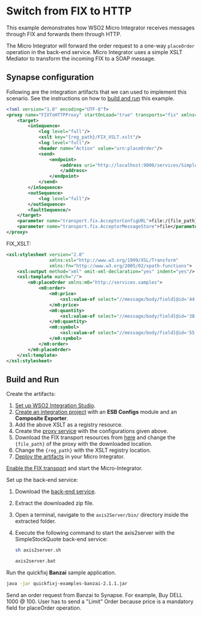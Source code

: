 # Switch from FIX to HTTP

This example demonstrates how WSO2 Micro Integrator receives messages through FIX and forwards them through HTTP.

The Micro Integrator will forward the order request to a one-way `placeOrder` operation in the back-end service. Micro Integrator uses a simple XSLT Mediator to transform the incoming FIX to a SOAP message.

## Synapse configuration

Following are the integration artifacts that we can used to implement this scenario. See the instructions on how to [build and run](#build-and-run) this example.

```xml
<?xml version="1.0" encoding="UTF-8"?>
<proxy name="FIXToHTTPProxy" startOnLoad="true" transports="fix" xmlns="http://ws.apache.org/ns/synapse">
    <target>
        <inSequence>
            <log level="full"/>
            <xslt key="{reg_path}/FIX_XSLT.xslt"/>
            <log level="full"/>
            <header name="Action" value="urn:placeOrder"/>
            <send>
                <endpoint>
                    <address uri="http://localhost:9000/services/SimpleStockQuoteService">
                    </address>
                </endpoint>
            </send>
        </inSequence>
        <outSequence>
            <log level="full"/>
        </outSequence>
        <faultSequence/>
    </target>
    <parameter name="transport.fix.AcceptorConfigURL">file:/{file_path}/fix-synapse.cfg</parameter>
    <parameter name="transport.fix.AcceptorMessageStore">file</parameter>
</proxy>

```

FIX_XSLT:

```xml 
<xsl:stylesheet version="2.0"
                xmlns:xsl="http://www.w3.org/1999/XSL/Transform"
                xmlns:fn="http://www.w3.org/2005/02/xpath-functions">
    <xsl:output method="xml" omit-xml-declaration="yes" indent="yes"/>
    <xsl:template match="/">
        <m0:placeOrder xmlns:m0="http://services.samples">
            <m0:order>
                <m0:price>
                    <xsl:value-of select="//message/body/field[@id='44']"/>
                </m0:price>
                <m0:quantity>
                    <xsl:value-of select="//message/body/field[@id='38']"/>
                </m0:quantity>
                <m0:symbol>
                    <xsl:value-of select="//message/body/field[@id='55']"/>
                </m0:symbol>
            </m0:order>
        </m0:placeOrder>
    </xsl:template>
</xsl:stylesheet>

```

## Build and Run

Create the artifacts:

1. [Set up WSO2 Integration Studio]({{base_path}}/develop/installing-wso2-integration-studio).
2. [Create an integration project]({{base_path}}/develop/create-integration-project) with an <b>ESB Configs</b> module and an <b>Composite Exporter</b>.
3. Add the above XSLT as a registry resource.
4. Create the [proxy service]({{base_path}}/develop/creating-artifacts/creating-a-proxy-service) with the configurations given above.
5. Download the FIX transport resources from [here](https://github.com/wso2-docs/WSO2_EI/tree/master/FIX-transport-resources) and change the `{file_path}` of the proxy with the downloaded location.
6. Change the `{reg_path}` with the XSLT registry location. 
6. [Deploy the artifacts]({{base_path}}/develop/deploy-artifacts) in your Micro Integrator.

[Enable the FIX transport]({{base_path}}/install-and-setup/setup/transport-configurations/configuring-transports/#configuring-the-fix-transport) and start the Micro-Integrator.

Set up the back-end service:

1. Download the [back-end service](https://github.com/wso2-docs/WSO2_EI/blob/master/Back-End-Service/axis2Server.zip).
2. Extract the downloaded zip file.
3. Open a terminal, navigate to the `axis2Server/bin/` directory inside the extracted folder.
4. Execute the following command to start the axis2server with the SimpleStockQuote back-end service:
   
      ```bash tab='On MacOS/Linux/CentOS'
      sh axis2server.sh
      ```
          
      ```bash tab='On Windows'
      axis2server.bat
      ```

Run the quickfixj **Banzai** sample application.

```bash
java -jar quickfixj-examples-banzai-2.1.1.jar
```
Send an order request from Banzai to Synapse. For example, Buy DELL 1000 @ 100. User has to send a "Limit" Order because price is a mandatory field for placeOrder operation.
